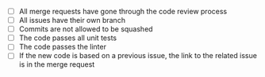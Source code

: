 - [ ] All merge requests have gone through the code review process
- [ ] All issues have their own branch
- [ ] Commits are not allowed to be squashed
- [ ] The code passes all unit tests
- [ ] The code passes the linter
- [ ] If the new code is based on a previous issue, the link to the related issue is in the merge request
